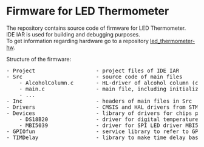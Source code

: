 # Firmware for LED Thermometer

The repository contains source code of firmware for LED Thermometer.  
IDE IAR is used for building and debugging purposes.  
To get information regarding hardware go to a repository [led_thermometer-hw](https://github.com/JavaLandau/led_thermometer-hw).

Structure of the firmware:

<pre>
- Project                   - project files of IDE IAR
- Src                       - source code of main files  
    - AlcoholColumn.c       - HL-driver of alcohol column (column of LEDs)  
    - main.c                - main file, including initialization and main logic of the device  
    - ...  
- Inc                       - headers of main files in Src  
- Drivers                   - CMSIS and HAL drivers from STMicroelectronics  
- Devices                   - library of drivers for chips presented on the board of the device  
    - DS18B20               - driver for digital temperature sensor DS18B20  
    - MBI5039               - driver for SPI LED driver MBI5039  
- GPIOfun                   - service library to refer to GPIO as string  
- TIMDelay                  - library to make time delay based on hardware timer
</pre>